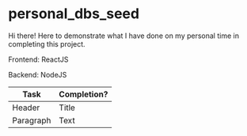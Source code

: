 # personal_dbs_seed

Hi there! Here to demonstrate what I have done on my personal time in completing this project.

Frontend: ReactJS

Backend: NodeJS

| Task      |  Completion?|
| ----------- | ----------- |
| Header      | Title       |
| Paragraph   | Text        |
